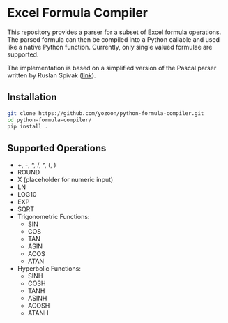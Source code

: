 # Excel Formula Compiler

This repository provides a parser for a subset of Excel formula operations. The parsed formula can then be compiled into a Python callable and used like a native Python function. Currently, only single valued formulae are supported.

The implementation is based on a simplified version of the Pascal parser written by Ruslan Spivak ([link](https://github.com/rspivak/lsbasi/)).

## Installation

```sh
git clone https://github.com/yozoon/python-formula-compiler.git
cd python-formula-compiler/
pip install .
```

## Supported Operations

* +, -, *, /, ^, (, )
* ROUND
* X (placeholder for numeric input)
* LN
* LOG10
* EXP
* SQRT
* Trigonometric Functions:
  * SIN
  * COS
  * TAN
  * ASIN
  * ACOS
  * ATAN
* Hyperbolic Functions:
  * SINH
  * COSH
  * TANH
  * ASINH
  * ACOSH
  * ATANH
